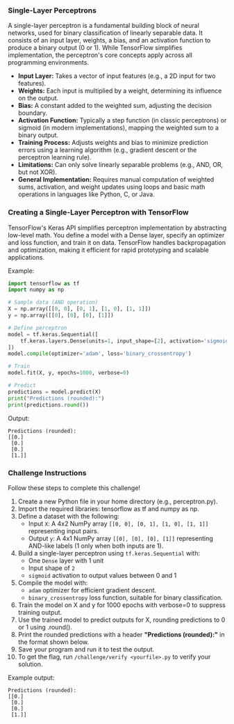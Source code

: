 ### Single-Layer Perceptrons
A single-layer perceptron is a fundamental building block of neural networks, used for binary classification of linearly separable data. It consists of an input layer, weights, a bias, and an activation function to produce a binary output (0 or 1). While TensorFlow simplifies implementation, the perceptron's core concepts apply across all programming environments.

* **Input Layer:** Takes a vector of input features (e.g., a 2D input for two features).
* **Weights:** Each input is multiplied by a weight, determining its influence on the output.
* **Bias:** A constant added to the weighted sum, adjusting the decision boundary.
* **Activation Function:** Typically a step function (in classic perceptrons) or sigmoid (in modern implementations), mapping the weighted sum to a binary output.
* **Training Process:** Adjusts weights and bias to minimize prediction errors using a learning algorithm (e.g., gradient descent or the perceptron learning rule).
* **Limitations:** Can only solve linearly separable problems (e.g., AND, OR, but not XOR).
* **General Implementation:** Requires manual computation of weighted sums, activation, and weight updates using loops and basic math operations in languages like Python, C, or Java.

### Creating a Single-Layer Perceptron with TensorFlow

TensorFlow's Keras API simplifies perceptron implementation by abstracting low-level math. You define a model with a Dense layer, specify an optimizer and loss function, and train it on data. TensorFlow handles backpropagation and optimization, making it efficient for rapid prototyping and scalable applications.

Example:
```python
import tensorflow as tf
import numpy as np

# Sample data (AND operation)
X = np.array([[0, 0], [0, 1], [1, 0], [1, 1]])
y = np.array([[0], [0], [0], [1]])

# Define perceptron
model = tf.keras.Sequential([
    tf.keras.layers.Dense(units=1, input_shape=[2], activation='sigmoid')
])
model.compile(optimizer='adam', loss='binary_crossentropy')

# Train
model.fit(X, y, epochs=1000, verbose=0)

# Predict
predictions = model.predict(X)
print("Predictions (rounded):")
print(predictions.round())
```

Output:
```commandline
Predictions (rounded):
[[0.]
 [0.]
 [0.]
 [1.]]
```

### Challenge Instructions
Follow these steps to complete this challenge!
1. Create a new Python file in your home directory (e.g., perceptron.py).
2. Import the required libraries: tensorflow as tf and numpy as np.
3. Define a dataset with the following:
    * Input `X`: A 4x2 NumPy array `[[0, 0], [0, 1], [1, 0], [1, 1]]` representing input pairs.
    * Output `y`: A 4x1 NumPy array `[[0], [0], [0], [1]]` representing AND-like labels (1 only when both inputs are 1).
4. Build a single-layer perceptron using `tf.keras.Sequential` with:
    * One `Dense` layer with 1 unit
    * Input shape of `2`
    * `sigmoid` activation to output values between 0 and 1
5. Compile the model with:
    * `adam` optimizer for efficient gradient descent.
    * `binary_crossentropy` loss function, suitable for binary classification.
6. Train the model on X and y for 1000 epochs with verbose=0 to suppress training output.
7. Use the trained model to predict outputs for X, rounding predictions to 0 or 1 using .round().
8. Print the rounded predictions with a header **"Predictions (rounded):"** in the format shown below.
9. Save your program and run it to test the output.
10. To get the flag, run `/challenge/verify <yourfile>.py` to verify your solution.

Example output:
```commandline
Predictions (rounded):
[[0.]
 [0.]
 [0.]
 [1.]]
```